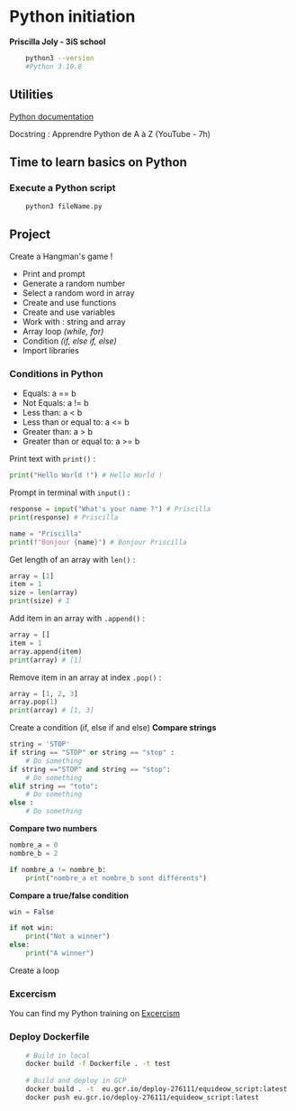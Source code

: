 # Python initiation

**Priscilla Joly - 3iS school**

```bash
    python3 --version
    #Python 3.10.8
```

## Utilities

[Python documentation](https://www.python.org/)

Docstring : Apprendre Python de A à Z (YouTube - 7h)

## Time to learn basics on Python

### Execute a Python script

```bash
    python3 fileName.py
```

## Project

Create a Hangman's game !

- Print and prompt
- Generate a random number 
- Select a random word in array 
- Create and use functions 
- Create and use variables
- Work with : string and array
- Array loop _(while, for)_
- Condition _(if, else if, else)_
- Import libraries

### Conditions in Python

- Equals: a == b
- Not Equals: a != b
- Less than: a < b
- Less than or equal to: a <= b
- Greater than: a > b
- Greater than or equal to: a >= b

Print text with `print()` :
```python
print("Hello World !") # Hello World !
```

Prompt in terminal with `input()` :
```python
response = input("What's your name ?") # Priscilla
print(response) # Priscilla
```

```python
name = "Priscilla"
print(f"Bonjour {name}") # Bonjour Priscilla
```

Get length of an array with `len()`  : 
```python
array = [1]
item = 1
size = len(array)
print(size) # 1
```

Add item in an array with `.append()` : 
```python
array = []
item = 1
array.append(item)
print(array) # [1]
```
Remove item in an array at index `.pop()` :
```python
array = [1, 2, 3]
array.pop(1)
print(array) # [1, 3]
```

Create a condition (if, else if and else)
**Compare strings**
```python
string = 'STOP'
if string == "STOP" or string == "stop" :
    # Do something
if string =="STOP" and string == "stop":
    # Do something
elif string == "toto":
    # Do something
else :
    # Do something
```

**Compare two numbers**
```python
nombre_a = 0
nombre_b = 2

if nombre_a != nombre_b:
    print("nombre_a et nombre_b sont différents")
```

**Compare a true/false condition**
```python
win = False

if not win:
    print("Not a winner")
else:
    print("A winner")
```

Create a loop

### Excercism

You can find my Python training on [Excercism](https://exercism.org/profiles/SekmSet)

### Deploy Dockerfile

```bash
    # Build in local
    docker build -f Dockerfile . -t test
    
    # Build and deploy in GCP
    docker build . -t  eu.gcr.io/deploy-276111/equideow_script:latest
    docker push eu.gcr.io/deploy-276111/equideow_script:latest
```